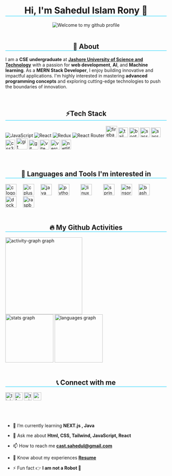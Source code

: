 
<!-- <link rel="preconnect" href="https://fonts.googleapis.com"> -->
<!-- <link rel="preconnect" href="https://fonts.gstatic.com" crossorigin> -->
<!-- <link href="https://fonts.googleapis.com/css2?family=Arvo:wght@700&display=swap" rel="stylesheet"> -->

<h1 style="text-align:center;border-bottom:1px solid #00ccff;" align="center">
<!-- <span style="
      font-family: 'Arvo', serif;
      font-weight: 700;
      font-style: normal;
      background-image: linear-gradient(to left, #9eb6c4,#9eb6c4, #00ccff);
      background-clip: text;
      color: transparent;
      text-align:center;
      ">
      Sahedul Islam Rony
</span> -->
Hi, I'm Sahedul Islam Rony 👋
</h1>
<div style="display:grid;place-items:center;" align="center">
 <img src="https://readme-typing-svg.demolab.com?font=Protest+Revolution&size=35&pause=1000&color=00CCFF&background=FF2E2500&center=true&vCenter=true&width=500&height=60&lines=Welcome+to+my+Github+Profile+%E2%9C%A8" alt="Welcome to my github profile" />
</div>

<br/> 

<h2
style="text-align:center;border-bottom:1px solid #00ccff;" align="left"> 
<!-- 
<span style="
      font-family: 'Arvo', serif;
      font-weight: 700;
      font-style: normal;
      background-image: linear-gradient(to left, #9eb6c4,#9eb6c4, #00ccff);
      background-clip: text;
      color: transparent;">
      About 
</span> -->
      💫 About
</h2>

I am a **CSE undergraduate** at [**Jashore University of Science and Technology**](https://just.edu.bd) with a passion for **web development**, **AI**, and **Machine learning**. As a **MERN Stack Developer**, I enjoy building innovative and impactful applications. I'm highly interested in mastering **advanced programming concepts** and exploring cutting-edge technologies to push the boundaries of innovation.


<br/> 
<h2
style="text-align:center;border-bottom:1px solid #00ccff;margin-top:30px;"
 align="left"> ⚡Tech Stack 
<!-- <span style="
      font-family: 'Arvo', serif;
      font-weight: 700;
      font-style: normal;
      background-image: linear-gradient(to left, #9eb6c4,#9eb6c4, #00ccff);
      background-clip: text;
      color: transparent;">
      Tech Stack 
</span> -->

</h2>

<div align="left">

![JavaScript](https://img.shields.io/badge/javascript-%23323330.svg?style=for-the-badge&logo=javascript&logoColor=%23F7DF1E)
![React](https://img.shields.io/badge/react-%2320232a.svg?style=for-the-badge&logo=react&logoColor=%2361DAFB)
![Redux](https://img.shields.io/badge/redux-%23593d88.svg?style=for-the-badge&logo=redux&logoColor=white)
![React Router](https://img.shields.io/badge/React_Router-CA4245?style=for-the-badge&logo=react-router&logoColor=white)
<img src="https://cdn.jsdelivr.net/gh/devicons/devicon/icons/firebase/firebase-plain.svg" height="35" alt="firebase logo"  />
<img src="https://img.shields.io/badge/tailwindcss-gray?style=for-the-badge&logo=tailwindcss" height="30" alt="tailwindcss logo"  />
<img src="https://img.shields.io/badge/bootstrap-black?style=for-the-badge&logo=bootstrap" height="30" alt="bootstrap logo"  />
<img src="https://img.shields.io/badge/sass-black?style=for-the-badge&logo=sass" height="30" alt="sass logo"  />
<img src="https://img.shields.io/badge/html-black?style=for-the-badge&logo=html5" height="30" alt="sass logo"  />
<img src="https://cdn.jsdelivr.net/gh/devicons/devicon/icons/css3/css3-original.svg" height="30" alt="css3 logo"  />
<img src="https://cdn.simpleicons.org/git/F05032" height="35" alt="git logo"  />
<img src="https://img.shields.io/badge/github-%23121011.svg?style=for-the-badge&logo=github&logoColor=white" height="30" alt="git logo"  />
<img src="https://skillicons.dev/icons?i=vite" height="30" alt="vite logo"  />
<img src="https://img.shields.io/badge/vercel-%23000000.svg?style=for-the-badge&logo=vercel&logoColor=white" height="30" alt="vercel logo"  />
<img src="https://img.shields.io/badge/netlify-%23000000.svg?style=for-the-badge&logo=netlify&logoColor=#00C7B7" height="30" alt="netlify logo"  />

</div>

<br/> 
<h2
style="text-align:center;border-bottom:1px solid #00ccff;margin-top:30px;"
align="left"> 🔭 Languages and Tools I'm interested in
<!-- <span style="
      font-family: 'Arvo', serif;
      font-weight: 700;
      font-style: normal;
      background-image: linear-gradient(to left, #9eb6c4,#9eb6c4, #00ccff);
      background-clip: text;
      color: transparent;">
      Languages and Tools I'm interested in
</span> -->

</h2>

<div align="left">
  <img src="https://cdn.jsdelivr.net/gh/devicons/devicon/icons/c/c-original.svg" height="35" alt="c logo"  />
  <img width="12" />
  <img src="https://cdn.jsdelivr.net/gh/devicons/devicon/icons/cplusplus/cplusplus-original.svg" height="35" alt="cplusplus logo"  />
  <img width="12" />
  <img src="https://cdn.jsdelivr.net/gh/devicons/devicon/icons/java/java-original.svg" height="35" alt="java logo"  />
  <img width="12" />
  <img src="https://cdn.jsdelivr.net/gh/devicons/devicon/icons/python/python-original.svg" height="35" alt="python logo"  />
  <img width="12" />
  <img width="12" />
  <img src="https://cdn.jsdelivr.net/gh/devicons/devicon/icons/linux/linux-original.svg" height="35" alt="linux logo"  />
  <img width="12" />
  <img width="12" />
  <img src="https://cdn.jsdelivr.net/gh/devicons/devicon/icons/spring/spring-original.svg" height="35" alt="spring logo"  />
  <img width="12" />
  <img src="https://cdn.jsdelivr.net/gh/devicons/devicon/icons/tensorflow/tensorflow-original.svg" height="35" alt="tensorflow logo"  />
  <img width="12" />
  <img src="https://cdn.simpleicons.org/gnubash/4EAA25" height="35" alt="bash logo"  />
  <img width="12" />
  <img src="https://cdn.simpleicons.org/docker/2496ED" height="35" alt="docker logo"  />
  <img width="12" />
  <img src="https://cdn.jsdelivr.net/gh/devicons/devicon/icons/raspberrypi/raspberrypi-original.svg" height="35" alt="raspberrypi logo"  />
</div>

<br/> 
<h2
style="text-align:center;border-bottom:1px solid #00ccff;margin-top:30px;" align="left"
> 🔥  My Github Activities
<!-- <span style="
      font-family: 'Arvo', serif;
      font-weight: 700;
      font-style: normal;
      background-image: linear-gradient(to left, #9eb6c4,#9eb6c4, #00ccff);
      background-clip: text;
      color: transparent;">
     My Github Activities
</span> -->
</h2>
<div align="left">
  <img src="https://github-readme-activity-graph.vercel.app/graph?username=sahedulislamrony&radius=16&theme=modern-lilac&area=true&order=5&hide_border=true&hide_title=false" height="240" alt="activity-graph graph"  />
</div>

<div align="left">
  <img src="https://github-readme-stats.vercel.app/api?username=sahedulislamrony&hide_title=false&hide_rank=false&show_icons=true&include_all_commits=true&count_private=true&disable_animations=false&theme=rose_pine&locale=en&hide_border=true" height="150" alt="stats graph"  />
  <img src="https://github-readme-stats.vercel.app/api/top-langs?username=sahedulislamrony&locale=en&hide_title=false&layout=compact&card_width=320&langs_count=5&theme=rose_pine&hide_border=true" height="150" alt="languages graph"  />
</div>

<br/> 

<h2
style="text-align:center;border-bottom:1px solid #00ccff;margin-top:30px;" align="left"
> 📞 Connect with me
<!-- <span style="
      font-family: 'Arvo', serif;
      font-weight: 700;
      font-style: normal;
      background-image: linear-gradient(to left, #9eb6c4,#9eb6c4, #00ccff);
      background-clip: text;
      color: transparent;">
     Connect with me
</span> -->
</h2>

<div align="left">
  <a style="text-decoration:none;" href="https://linkedin.com/in/sahedulislamrony" ><img src="https://img.shields.io/static/v1?message=LinkedIn&logo=linkedin&label=&color=0077B5&logoColor=white&labelColor=&style=for-the-badge" height="25" alt="linkedin logo"  /></a>
  <a style="text-decoration:none;" href="https://www.facebook.com/sahedulislamFB" ><img src="https://img.shields.io/static/v1?message=facebook&logo=facebook&label=&color=0077B5&logoColor=white&labelColor=&style=for-the-badge" height="25" alt="facebook logo"  /></a>
 <a style="text-decoration:none;" href="https://x.com/i_am_sahed" > <img src="https://img.shields.io/static/v1?message=Twitter&logo=x&label=&color=000&logoColor=white&labelColor=&style=for-the-badge" height="25" alt="twitter logo"  /></a>
 <a style="text-decoration:none;" href="mailto:sahedul.dev@gmail.com" > <img src="https://img.shields.io/static/v1?message=gmail&logo=gmail&label=&color=black&logoColor=red&labelColor=&style=for-the-badge" height="25" alt="mail logo"  /></a>
  
</div>
<br/> 
<div align="left" style="margin-top:50px">

- 🌱 I’m currently learning **NEXT.js , Java**

- 💬 Ask me about **Html, CSS, Tailwind, JavaScript, React**

- 📫 How to reach me **cast.sahedul@gmail.com**

- 📄 Know about my experiences [**Resume**]()

- ⚡ Fun fact 👉 **I am not a Robot 🤖**

</div>

